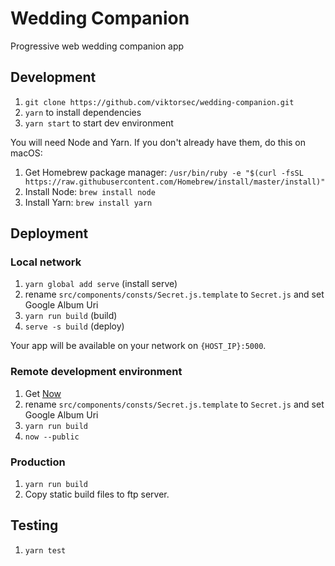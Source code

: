 # Wedding Companion

Progressive web wedding companion app

## Development

1. `git clone https://github.com/viktorsec/wedding-companion.git`
2. `yarn` to install dependencies
3. `yarn start` to start dev environment

You will need Node and Yarn. If you don't already have them, do this on macOS:

1. Get Homebrew package manager: `/usr/bin/ruby -e "$(curl -fsSL https://raw.githubusercontent.com/Homebrew/install/master/install)"`
2. Install Node: `brew install node`
3. Install Yarn: `brew install yarn`

## Deployment

### Local network

1. `yarn global add serve` (install serve)
2. rename `src/components/consts/Secret.js.template` to `Secret.js` and set Google Album Uri
3. `yarn run build` (build)
4. `serve -s build` (deploy)

Your app will be available on your network on `{HOST_IP}:5000`.

### Remote development environment

1. Get [Now](https://zeit.co/download)
2. rename `src/components/consts/Secret.js.template` to `Secret.js` and set Google Album Uri
3. `yarn run build`
4. `now --public`

### Production

1. `yarn run build`
2. Copy static build files to ftp server.

## Testing

1. `yarn test`
